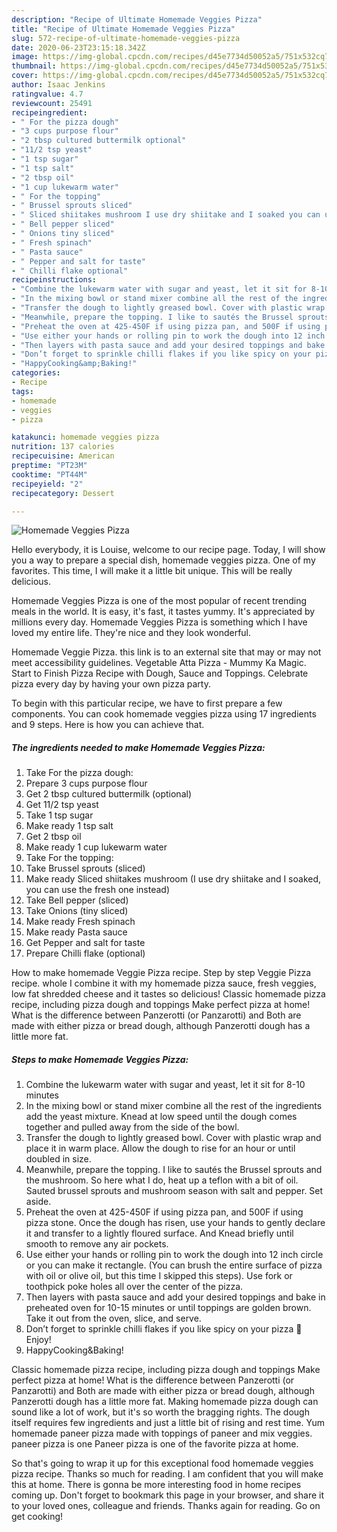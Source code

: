 ```yaml
---
description: "Recipe of Ultimate Homemade Veggies Pizza"
title: "Recipe of Ultimate Homemade Veggies Pizza"
slug: 572-recipe-of-ultimate-homemade-veggies-pizza
date: 2020-06-23T23:15:18.342Z
image: https://img-global.cpcdn.com/recipes/d45e7734d50052a5/751x532cq70/homemade-veggies-pizza-recipe-main-photo.jpg
thumbnail: https://img-global.cpcdn.com/recipes/d45e7734d50052a5/751x532cq70/homemade-veggies-pizza-recipe-main-photo.jpg
cover: https://img-global.cpcdn.com/recipes/d45e7734d50052a5/751x532cq70/homemade-veggies-pizza-recipe-main-photo.jpg
author: Isaac Jenkins
ratingvalue: 4.7
reviewcount: 25491
recipeingredient:
- " For the pizza dough"
- "3 cups purpose flour"
- "2 tbsp cultured buttermilk optional"
- "11/2 tsp yeast"
- "1 tsp sugar"
- "1 tsp salt"
- "2 tbsp oil"
- "1 cup lukewarm water"
- " For the topping"
- " Brussel sprouts sliced"
- " Sliced shiitakes mushroom I use dry shiitake and I soaked you can use the fresh one instead"
- " Bell pepper sliced"
- " Onions tiny sliced"
- " Fresh spinach"
- " Pasta sauce"
- " Pepper and salt for taste"
- " Chilli flake optional"
recipeinstructions:
- "Combine the lukewarm water with sugar and yeast, let it sit for 8-10 minutes"
- "In the mixing bowl or stand mixer combine all the rest of the ingredients add the yeast mixture. Knead at low speed until the dough comes together and pulled away from the side of the bowl."
- "Transfer the dough to lightly greased bowl. Cover with plastic wrap and place it in warm place. Allow the dough to rise for an hour or until doubled in size."
- "Meanwhile, prepare the topping. I like to sautés the Brussel sprouts and the mushroom. So here what I do, heat up a teflon with a bit of oil. Sauted brussel sprouts and mushroom season with salt and pepper. Set aside."
- "Preheat the oven at 425-450F if using pizza pan, and 500F if using pizza stone. Once the dough has risen, use your hands to gently declare it and transfer to a lightly floured surface. And Knead briefly until smooth to remove any air pockets."
- "Use either your hands or rolling pin to work the dough into 12 inch circle or you can make it rectangle. (You can brush the entire surface of pizza with oil or olive oil, but this time I skipped this steps). Use fork or toothpick poke holes all over the center of the pizza."
- "Then layers with pasta sauce and add your desired toppings and bake in preheated oven for 10-15 minutes or until toppings are golden brown. Take it out from the oven, slice, and serve."
- "Don’t forget to sprinkle chilli flakes if you like spicy on your pizza 🍕 Enjoy!"
- "HappyCooking&amp;Baking!"
categories:
- Recipe
tags:
- homemade
- veggies
- pizza

katakunci: homemade veggies pizza 
nutrition: 137 calories
recipecuisine: American
preptime: "PT23M"
cooktime: "PT44M"
recipeyield: "2"
recipecategory: Dessert

---
```



![Homemade Veggies Pizza](https://img-global.cpcdn.com/recipes/d45e7734d50052a5/751x532cq70/homemade-veggies-pizza-recipe-main-photo.jpg)

Hello everybody, it is Louise, welcome to our recipe page. Today, I will show you a way to prepare a special dish, homemade veggies pizza. One of my favorites. This time, I will make it a little bit unique. This will be really delicious.

Homemade Veggies Pizza is one of the most popular of recent trending meals in the world. It is easy, it's fast, it tastes yummy. It's appreciated by millions every day. Homemade Veggies Pizza is something which I have loved my entire life. They're nice and they look wonderful.

Homemade Veggie Pizza. this link is to an external site that may or may not meet accessibility guidelines. Vegetable Atta Pizza - Mummy Ka Magic. Start to Finish Pizza Recipe with Dough, Sauce and Toppings. Celebrate pizza every day by having your own pizza party.


To begin with this particular recipe, we have to first prepare a few components. You can cook homemade veggies pizza using 17 ingredients and 9 steps. Here is how you can achieve that.

<!--inarticleads1-->

##### The ingredients needed to make Homemade Veggies Pizza:

1. Take  For the pizza dough:
1. Prepare 3 cups purpose flour
1. Get 2 tbsp cultured buttermilk (optional)
1. Get 11/2 tsp yeast
1. Take 1 tsp sugar
1. Make ready 1 tsp salt
1. Get 2 tbsp oil
1. Make ready 1 cup lukewarm water
1. Take  For the topping:
1. Take  Brussel sprouts (sliced)
1. Make ready  Sliced shiitakes mushroom (I use dry shiitake and I soaked, you can use the fresh one instead)
1. Take  Bell pepper (sliced)
1. Take  Onions (tiny sliced)
1. Make ready  Fresh spinach
1. Make ready  Pasta sauce
1. Get  Pepper and salt for taste
1. Prepare  Chilli flake (optional)


How to make homemade Veggie Pizza recipe. Step by step Veggie Pizza recipe. whole I combine it with my homemade pizza sauce, fresh veggies, low fat shredded cheese and it tastes so delicious! Classic homemade pizza recipe, including pizza dough and toppings Make perfect pizza at home! What is the difference between Panzerotti (or Panzarotti) and Both are made with either pizza or bread dough, although Panzerotti dough has a little more fat. 

<!--inarticleads2-->

##### Steps to make Homemade Veggies Pizza:

1. Combine the lukewarm water with sugar and yeast, let it sit for 8-10 minutes
1. In the mixing bowl or stand mixer combine all the rest of the ingredients add the yeast mixture. Knead at low speed until the dough comes together and pulled away from the side of the bowl.
1. Transfer the dough to lightly greased bowl. Cover with plastic wrap and place it in warm place. Allow the dough to rise for an hour or until doubled in size.
1. Meanwhile, prepare the topping. I like to sautés the Brussel sprouts and the mushroom. So here what I do, heat up a teflon with a bit of oil. Sauted brussel sprouts and mushroom season with salt and pepper. Set aside.
1. Preheat the oven at 425-450F if using pizza pan, and 500F if using pizza stone. Once the dough has risen, use your hands to gently declare it and transfer to a lightly floured surface. And Knead briefly until smooth to remove any air pockets.
1. Use either your hands or rolling pin to work the dough into 12 inch circle or you can make it rectangle. (You can brush the entire surface of pizza with oil or olive oil, but this time I skipped this steps). Use fork or toothpick poke holes all over the center of the pizza.
1. Then layers with pasta sauce and add your desired toppings and bake in preheated oven for 10-15 minutes or until toppings are golden brown. Take it out from the oven, slice, and serve.
1. Don’t forget to sprinkle chilli flakes if you like spicy on your pizza 🍕 Enjoy!
1. HappyCooking&amp;Baking!


Classic homemade pizza recipe, including pizza dough and toppings Make perfect pizza at home! What is the difference between Panzerotti (or Panzarotti) and Both are made with either pizza or bread dough, although Panzerotti dough has a little more fat. Making homemade pizza dough can sound like a lot of work, but it&#39;s so worth the bragging rights. The dough itself requires few ingredients and just a little bit of rising and rest time. Yum homemade paneer pizza made with toppings of paneer and mix veggies. paneer pizza is one Paneer pizza is one of the favorite pizza at home. 

So that's going to wrap it up for this exceptional food homemade veggies pizza recipe. Thanks so much for reading. I am confident that you will make this at home. There is gonna be more interesting food in home recipes coming up. Don't forget to bookmark this page in your browser, and share it to your loved ones, colleague and friends. Thanks again for reading. Go on get cooking!
